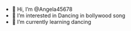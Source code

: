 - 👋 Hi, I’m @Angela45678
- 👀 I’m interested in Dancing in bollywood song 
- 🌱 I’m currently learning dancing 


<!---
Angela45678/Angela45678 is a ✨ special ✨ repository because its `README.md` (this file) appears on your GitHub profile.
You can click the Preview link to take a look at your changes.
--->
